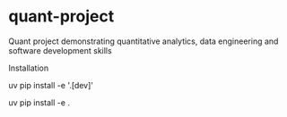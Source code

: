 # quant-project

Quant project demonstrating quantitative analytics, data engineering and software development skills

Installation

uv pip install -e '.[dev]'

uv pip install -e .
